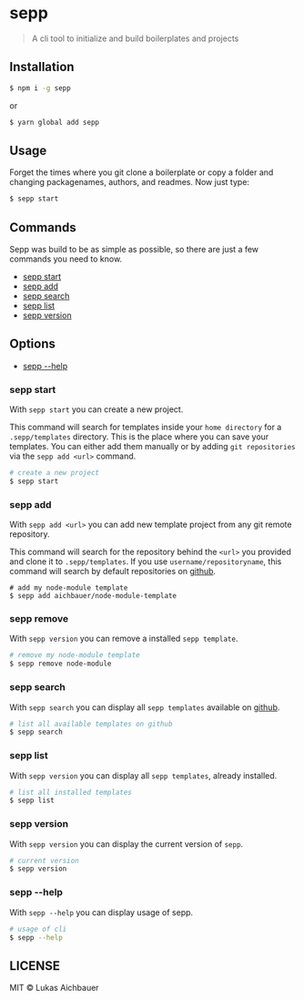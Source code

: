 # sepp

> A cli tool to initialize and build boilerplates and projects

## Installation

```sh
$ npm i -g sepp
```
or
```sh
$ yarn global add sepp
```

## Usage

Forget the times where you git clone a boilerplate or copy a folder and changing packagenames, authors, and readmes. Now just type: 
```sh
$ sepp start
```

## Commands

Sepp was build to be as simple as possible, so there are just a few commands you need to know.

* [sepp start](#sepp-start)
* [sepp add <url>](#sepp-add-url)
* [sepp search](#sepp-search)
* [sepp list](#sepp-list)
* [sepp version](#sepp-version)

## Options

* [sepp --help](#sepp---help)

### sepp start

With `sepp start` you can create a new project.

This command will search for templates inside your `home directory` for a `.sepp/templates` directory. This is the place where you can save your templates. You can either add them manually or by adding `git repositories` via the `sepp add <url>` command.

```sh
# create a new project
$ sepp start
```

### sepp add <url>

With `sepp add <url>` you can add new template project from any git remote repository.

This command will search for the repository behind the `<url>` you provided and clone it to `.sepp/templates`. If you use `username/repositoryname`, this command will search by default repositories on [github](https://github.com).

```
# add my node-module template
$ sepp add aichbauer/node-module-template
```

### sepp remove 

With `sepp version` you can remove a installed `sepp template`.

```sh
# remove my node-module template
$ sepp remove node-module
```

### sepp search 

With `sepp search` you can display all `sepp templates` available on [github](https://github.com).

```sh
# list all available templates on github
$ sepp search
```

### sepp list 

With `sepp version` you can display all `sepp templates`, already installed.

```sh
# list all installed templates
$ sepp list
```

### sepp version 

With `sepp version` you can display the current version of `sepp`.

```sh
# current version
$ sepp version
```

### sepp --help

With `sepp --help` you can display usage of sepp.

```sh
# usage of cli
$ sepp --help
```

## LICENSE

MIT © Lukas Aichbauer

